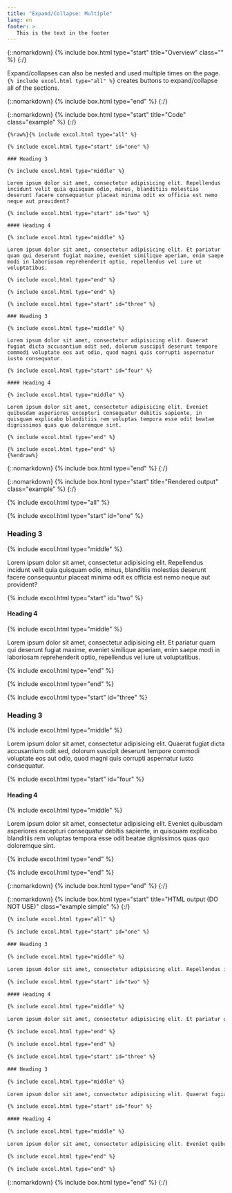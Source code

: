 ```yaml
---
title: "Expand/Collapse: Multiple"
lang: en
footer: >
   This is the text in the footer
---
```


{::nomarkdown}
{% include box.html type="start" title="Overview" class="" %}
{:/}

Expand/collapses can also be nested and used multiple times on the page. `{% include excol.html type="all" %}` creates buttons to expand/collapse all of the sections.

{::nomarkdown}
{% include box.html type="end" %}
{:/}

{::nomarkdown}
{% include box.html type="start" title="Code" class="example" %}
{:/}

```liquid
{%raw%}{% include excol.html type="all" %}

{% include excol.html type="start" id="one" %}

### Heading 3

{% include excol.html type="middle" %}

Lorem ipsum dolor sit amet, consectetur adipisicing elit. Repellendus incidunt velit quia quisquam odio, minus, blanditiis molestias deserunt facere consequuntur placeat minima odit ex officia est nemo neque aut provident?

{% include excol.html type="start" id="two" %}

#### Heading 4

{% include excol.html type="middle" %}

Lorem ipsum dolor sit amet, consectetur adipisicing elit. Et pariatur quam qui deserunt fugiat maxime, eveniet similique aperiam, enim saepe modi in laboriosam reprehenderit optio, repellendus vel iure ut voluptatibus.

{% include excol.html type="end" %}

{% include excol.html type="end" %}

{% include excol.html type="start" id="three" %}

### Heading 3

{% include excol.html type="middle" %}

Lorem ipsum dolor sit amet, consectetur adipisicing elit. Quaerat fugiat dicta accusantium odit sed, dolorum suscipit deserunt tempore commodi voluptate eos aut odio, quod magni quis corrupti aspernatur iusto consequatur.

{% include excol.html type="start" id="four" %}

#### Heading 4

{% include excol.html type="middle" %}

Lorem ipsum dolor sit amet, consectetur adipisicing elit. Eveniet quibusdam asperiores excepturi consequatur debitis sapiente, in quisquam explicabo blanditiis rem voluptas tempora esse odit beatae dignissimos quas quo doloremque sint.

{% include excol.html type="end" %}

{% include excol.html type="end" %}
{%endraw%}
```

{::nomarkdown}
{% include box.html type="end" %}
{:/}


{::nomarkdown}
{% include box.html type="start" title="Rendered output" class="example" %}
{:/}

{% include excol.html type="all" %}

{% include excol.html type="start" id="one" %}

### Heading 3

{% include excol.html type="middle" %}

Lorem ipsum dolor sit amet, consectetur adipisicing elit. Repellendus incidunt velit quia quisquam odio, minus, blanditiis molestias deserunt facere consequuntur placeat minima odit ex officia est nemo neque aut provident?

{% include excol.html type="start" id="two" %}

#### Heading 4

{% include excol.html type="middle" %}

Lorem ipsum dolor sit amet, consectetur adipisicing elit. Et pariatur quam qui deserunt fugiat maxime, eveniet similique aperiam, enim saepe modi in laboriosam reprehenderit optio, repellendus vel iure ut voluptatibus.

{% include excol.html type="end" %}

{% include excol.html type="end" %}

{% include excol.html type="start" id="three" %}

### Heading 3

{% include excol.html type="middle" %}

Lorem ipsum dolor sit amet, consectetur adipisicing elit. Quaerat fugiat dicta accusantium odit sed, dolorum suscipit deserunt tempore commodi voluptate eos aut odio, quod magni quis corrupti aspernatur iusto consequatur.

{% include excol.html type="start" id="four" %}

#### Heading 4

{% include excol.html type="middle" %}

Lorem ipsum dolor sit amet, consectetur adipisicing elit. Eveniet quibusdam asperiores excepturi consequatur debitis sapiente, in quisquam explicabo blanditiis rem voluptas tempora esse odit beatae dignissimos quas quo doloremque sint.

{% include excol.html type="end" %}

{% include excol.html type="end" %}

{::nomarkdown}
{% include box.html type="end" %}
{:/}

{::nomarkdown}
{% include box.html type="start" title="HTML output (DO NOT USE)" class="example simple" %}
{:/}

```html
{% include excol.html type="all" %}

{% include excol.html type="start" id="one" %}

### Heading 3

{% include excol.html type="middle" %}

Lorem ipsum dolor sit amet, consectetur adipisicing elit. Repellendus incidunt velit quia quisquam odio, minus, blanditiis molestias deserunt facere consequuntur placeat minima odit ex officia est nemo neque aut provident?

{% include excol.html type="start" id="two" %}

#### Heading 4

{% include excol.html type="middle" %}

Lorem ipsum dolor sit amet, consectetur adipisicing elit. Et pariatur quam qui deserunt fugiat maxime, eveniet similique aperiam, enim saepe modi in laboriosam reprehenderit optio, repellendus vel iure ut voluptatibus.

{% include excol.html type="end" %}

{% include excol.html type="end" %}

{% include excol.html type="start" id="three" %}

### Heading 3

{% include excol.html type="middle" %}

Lorem ipsum dolor sit amet, consectetur adipisicing elit. Quaerat fugiat dicta accusantium odit sed, dolorum suscipit deserunt tempore commodi voluptate eos aut odio, quod magni quis corrupti aspernatur iusto consequatur.

{% include excol.html type="start" id="four" %}

#### Heading 4

{% include excol.html type="middle" %}

Lorem ipsum dolor sit amet, consectetur adipisicing elit. Eveniet quibusdam asperiores excepturi consequatur debitis sapiente, in quisquam explicabo blanditiis rem voluptas tempora esse odit beatae dignissimos quas quo doloremque sint.

{% include excol.html type="end" %}

{% include excol.html type="end" %}
```

{::nomarkdown}
{% include box.html type="end" %}
{:/}
